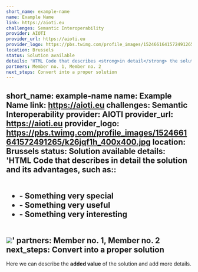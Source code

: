 ```yaml
---
short_name: example-name
name: Example Name
link: https://aioti.eu
challenges: Semantic Interoperability
provider: AIOTI
provider_url: https://aioti.eu
provider_logo: https://pbs.twimg.com/profile_images/1524661641572491265/k26jqf1h_400x400.jpg
location: Brussels
status: Solution available
details: 'HTML Code that describes <strong>in detail</strong> the solution and its advantages, such as::<br><br><ul><li>- Something very special </li><li>- Something very useful </li><li>- Something very interesting</li></ul><br/><img src="https://pbs.twimg.com/profile_banners/731175743493943296/1665500278/1500x500"/>'
partners: Member no. 1, Member no. 2
next_steps: Convert into a proper solution
---
```


short_name: example-name
name: Example Name
link: https://aioti.eu
challenges: Semantic Interoperability
provider: AIOTI
provider_url: https://aioti.eu
provider_logo: https://pbs.twimg.com/profile_images/1524661641572491265/k26jqf1h_400x400.jpg
location: Brussels
status: Solution available
details: 'HTML Code that describes <strong>in detail</strong> the solution and its advantages, such as::<br><br><ul><li>- Something very special </li><li>- Something very useful </li><li>- Something very interesting</li></ul><br/><img src="https://pbs.twimg.com/profile_banners/731175743493943296/1665500278/1500x500"/>'
partners: Member no. 1, Member no. 2
next_steps: Convert into a proper solution
---

Here we can describe the **added value** of the solution and add more details.

